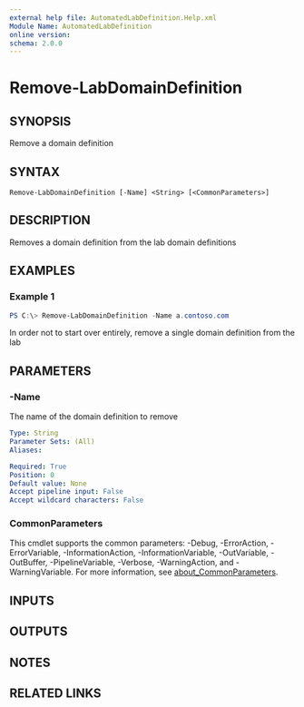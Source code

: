 ```yaml
---
external help file: AutomatedLabDefinition.Help.xml
Module Name: AutomatedLabDefinition
online version:
schema: 2.0.0
---
```


# Remove-LabDomainDefinition

## SYNOPSIS
Remove a domain definition

## SYNTAX

```
Remove-LabDomainDefinition [-Name] <String> [<CommonParameters>]
```

## DESCRIPTION
Removes a domain definition from the lab domain definitions

## EXAMPLES

### Example 1
```powershell
PS C:\> Remove-LabDomainDefinition -Name a.contoso.com
```

In order not to start over entirely, remove a single domain definition from the lab

## PARAMETERS

### -Name
The name of the domain definition to remove

```yaml
Type: String
Parameter Sets: (All)
Aliases:

Required: True
Position: 0
Default value: None
Accept pipeline input: False
Accept wildcard characters: False
```

### CommonParameters
This cmdlet supports the common parameters: -Debug, -ErrorAction, -ErrorVariable, -InformationAction, -InformationVariable, -OutVariable, -OutBuffer, -PipelineVariable, -Verbose, -WarningAction, and -WarningVariable. For more information, see [about_CommonParameters](http://go.microsoft.com/fwlink/?LinkID=113216).

## INPUTS

## OUTPUTS

## NOTES

## RELATED LINKS
